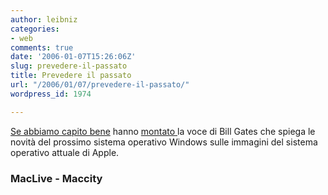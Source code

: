 ```yaml
---
author: leibniz
categories:
- web
comments: true
date: '2006-01-07T15:26:06Z'
slug: prevedere-il-passato
title: Prevedere il passato
url: "/2006/01/07/prevedere-il-passato/"
wordpress_id: 1974

---
```

[Se abbiamo capito bene](https://www.macitynet.it/macity/aA23502/index.shtml) hanno [montato ](https://www.maclive.net/sid/135)la voce di Bill Gates che spiega le novità del prossimo sistema operativo Windows sulle immagini del sistema operativo attuale di Apple.


### MacLive - Maccity
